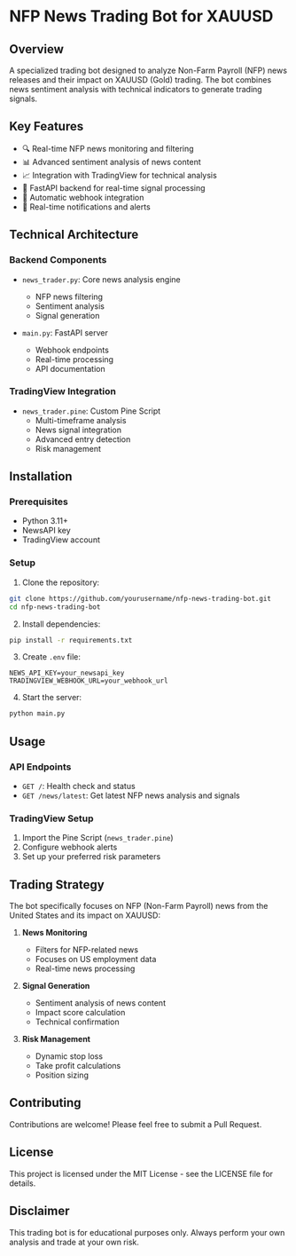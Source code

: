 # NFP News Trading Bot for XAUUSD

## Overview
A specialized trading bot designed to analyze Non-Farm Payroll (NFP) news releases and their impact on XAUUSD (Gold) trading. The bot combines news sentiment analysis with technical indicators to generate trading signals.

## Key Features
- 🔍 Real-time NFP news monitoring and filtering
- 📊 Advanced sentiment analysis of news content
- 📈 Integration with TradingView for technical analysis
- 🚀 FastAPI backend for real-time signal processing
- 🔄 Automatic webhook integration
- 📱 Real-time notifications and alerts

## Technical Architecture
### Backend Components
- `news_trader.py`: Core news analysis engine
  - NFP news filtering
  - Sentiment analysis
  - Signal generation
  
- `main.py`: FastAPI server
  - Webhook endpoints
  - Real-time processing
  - API documentation

### TradingView Integration
- `news_trader.pine`: Custom Pine Script
  - Multi-timeframe analysis
  - News signal integration
  - Advanced entry detection
  - Risk management

## Installation

### Prerequisites
- Python 3.11+
- NewsAPI key
- TradingView account

### Setup
1. Clone the repository:
```bash
git clone https://github.com/yourusername/nfp-news-trading-bot.git
cd nfp-news-trading-bot
```

2. Install dependencies:
```bash
pip install -r requirements.txt
```

3. Create `.env` file:
```env
NEWS_API_KEY=your_newsapi_key
TRADINGVIEW_WEBHOOK_URL=your_webhook_url
```

4. Start the server:
```bash
python main.py
```

## Usage

### API Endpoints
- `GET /`: Health check and status
- `GET /news/latest`: Get latest NFP news analysis and signals

### TradingView Setup
1. Import the Pine Script (`news_trader.pine`)
2. Configure webhook alerts
3. Set up your preferred risk parameters

## Trading Strategy
The bot specifically focuses on NFP (Non-Farm Payroll) news from the United States and its impact on XAUUSD:

1. **News Monitoring**
   - Filters for NFP-related news
   - Focuses on US employment data
   - Real-time news processing

2. **Signal Generation**
   - Sentiment analysis of news content
   - Impact score calculation
   - Technical confirmation

3. **Risk Management**
   - Dynamic stop loss
   - Take profit calculations
   - Position sizing

## Contributing
Contributions are welcome! Please feel free to submit a Pull Request.

## License
This project is licensed under the MIT License - see the LICENSE file for details.

## Disclaimer
This trading bot is for educational purposes only. Always perform your own analysis and trade at your own risk.
